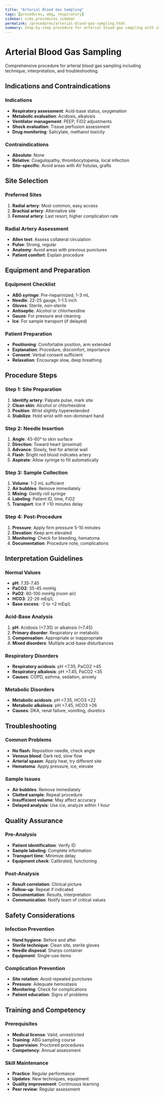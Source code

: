 ```yaml
---
title: "Arterial Blood Gas Sampling"
tags: [procedures, abg, respiratory]
sidebar: ccms_procedures_sidebar
permalink: /procedures/arterial-blood-gas-sampling.html
summary: Step-by-step procedure for arterial blood gas sampling with interpretation guidelines
---
```


# Arterial Blood Gas Sampling

Comprehensive procedure for arterial blood gas sampling including technique, interpretation, and troubleshooting.

## Indications and Contraindications

### Indications
- **Respiratory assessment**: Acid-base status, oxygenation
- **Metabolic evaluation**: Acidosis, alkalosis
- **Ventilator management**: PEEP, FiO2 adjustments
- **Shock evaluation**: Tissue perfusion assessment
- **Drug monitoring**: Salicylate, methanol toxicity

### Contraindications
- **Absolute**: None
- **Relative**: Coagulopathy, thrombocytopenia, local infection
- **Site-specific**: Avoid areas with AV fistulas, grafts

## Site Selection

### Preferred Sites
1. **Radial artery**: Most common, easy access
2. **Brachial artery**: Alternative site
3. **Femoral artery**: Last resort, higher complication rate

### Radial Artery Assessment
- **Allen test**: Assess collateral circulation
- **Pulse**: Strong, regular
- **Anatomy**: Avoid areas with previous punctures
- **Patient comfort**: Explain procedure

## Equipment and Preparation

### Equipment Checklist
- **ABG syringe**: Pre-heparinized, 1-3 mL
- **Needle**: 22-25 gauge, 1-1.5 inch
- **Gloves**: Sterile, non-sterile
- **Antiseptic**: Alcohol or chlorhexidine
- **Gauze**: For pressure and cleaning
- **Ice**: For sample transport (if delayed)

### Patient Preparation
- **Positioning**: Comfortable position, arm extended
- **Explanation**: Procedure, discomfort, importance
- **Consent**: Verbal consent sufficient
- **Relaxation**: Encourage slow, deep breathing

## Procedure Steps

### Step 1: Site Preparation
1. **Identify artery**: Palpate pulse, mark site
2. **Clean skin**: Alcohol or chlorhexidine
3. **Position**: Wrist slightly hyperextended
4. **Stabilize**: Hold wrist with non-dominant hand

### Step 2: Needle Insertion
1. **Angle**: 45-60° to skin surface
2. **Direction**: Toward heart (proximal)
3. **Advance**: Slowly, feel for arterial wall
4. **Flash**: Bright red blood indicates artery
5. **Aspirate**: Allow syringe to fill automatically

### Step 3: Sample Collection
1. **Volume**: 1-2 mL sufficient
2. **Air bubbles**: Remove immediately
3. **Mixing**: Gently roll syringe
4. **Labeling**: Patient ID, time, FiO2
5. **Transport**: Ice if >10 minutes delay

### Step 4: Post-Procedure
1. **Pressure**: Apply firm pressure 5-10 minutes
2. **Elevation**: Keep arm elevated
3. **Monitoring**: Check for bleeding, hematoma
4. **Documentation**: Procedure note, complications

## Interpretation Guidelines

### Normal Values
- **pH**: 7.35-7.45
- **PaCO2**: 35-45 mmHg
- **PaO2**: 80-100 mmHg (room air)
- **HCO3**: 22-26 mEq/L
- **Base excess**: -2 to +2 mEq/L

### Acid-Base Analysis
1. **pH**: Acidosis (<7.35) or alkalosis (>7.45)
2. **Primary disorder**: Respiratory or metabolic
3. **Compensation**: Appropriate or inappropriate
4. **Mixed disorders**: Multiple acid-base disturbances

### Respiratory Disorders
- **Respiratory acidosis**: pH <7.35, PaCO2 >45
- **Respiratory alkalosis**: pH >7.45, PaCO2 <35
- **Causes**: COPD, asthma, sedation, anxiety

### Metabolic Disorders
- **Metabolic acidosis**: pH <7.35, HCO3 <22
- **Metabolic alkalosis**: pH >7.45, HCO3 >26
- **Causes**: DKA, renal failure, vomiting, diuretics

## Troubleshooting

### Common Problems
- **No flash**: Reposition needle, check angle
- **Venous blood**: Dark red, slow flow
- **Arterial spasm**: Apply heat, try different site
- **Hematoma**: Apply pressure, ice, elevate

### Sample Issues
- **Air bubbles**: Remove immediately
- **Clotted sample**: Repeat procedure
- **Insufficient volume**: May affect accuracy
- **Delayed analysis**: Use ice, analyze within 1 hour

## Quality Assurance

### Pre-Analysis
- **Patient identification**: Verify ID
- **Sample labeling**: Complete information
- **Transport time**: Minimize delay
- **Equipment check**: Calibrated, functioning

### Post-Analysis
- **Result correlation**: Clinical picture
- **Follow-up**: Repeat if indicated
- **Documentation**: Results, interpretation
- **Communication**: Notify team of critical values

## Safety Considerations

### Infection Prevention
- **Hand hygiene**: Before and after
- **Sterile technique**: Clean site, sterile gloves
- **Needle disposal**: Sharps container
- **Equipment**: Single-use items

### Complication Prevention
- **Site rotation**: Avoid repeated punctures
- **Pressure**: Adequate hemostasis
- **Monitoring**: Check for complications
- **Patient education**: Signs of problems

## Training and Competency

### Prerequisites
- **Medical license**: Valid, unrestricted
- **Training**: ABG sampling course
- **Supervision**: Proctored procedures
- **Competency**: Annual assessment

### Skill Maintenance
- **Practice**: Regular performance
- **Updates**: New techniques, equipment
- **Quality improvement**: Continuous learning
- **Peer review**: Regular assessment
